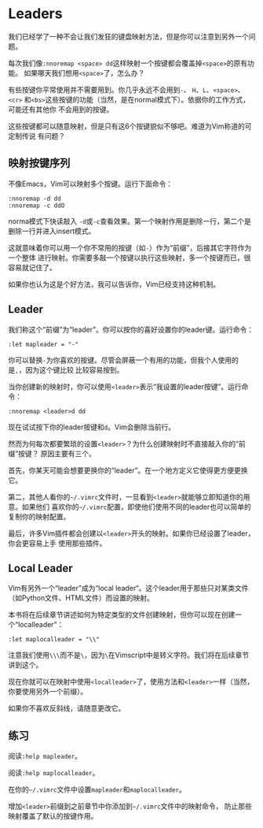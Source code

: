 # Leaders

我们已经学了一种不会让我们发狂的键盘映射方法，但是你可以注意到另外一个问题。

每次我们像`:nnoremap <space> dd`这样映射一个按键都会覆盖掉`<space>`的原有功能。
如果哪天我们想用`<space>`了，怎么办？

有些按键你平常使用并不需要用到。你几乎永远不会用到`-`、 `H`、`L`、`<space>`、`<cr>`
和`<bs>`这些按键的功能（当然，是在normal模式下）。依据你的工作方式，可能还有其他你 不会用到的按键。

这些按键都可以随意映射，但是只有这6个按键貌似不够吧。难道为Vim称道的可定制传说 有问题？

## 映射按键序列

不像Emacs，Vim可以映射多个按键。运行下面命令：

    
    
    :nnoremap -d dd
    :nnoremap -c ddO

norma模式下快读敲入 `-d`或`-c`查看效果。第一个映射作用是删除一行，第二个是 删除一行并进入insert模式。

这就意味着你可以用一个你不常用的按键（如`-`）作为“前缀”，后接其它字符作为一个整体
进行映射。你需要多敲一个按键以执行这些映射，多一个按键而已，很容易就记住了。

如果你也认为这是个好方法，我可以告诉你，Vim已经支持这种机制。

## Leader

我们称这个“前缀”为“leader”。你可以按你的喜好设置你的leader键。运行命令：

    
    
    :let mapleader = "-"

你可以替换`-`为你喜欢的按键。尽管会屏蔽一个有用的功能，但我个人使用的是`,`，因为这个键比较 比较容易按到。

当你创建新的映射时，你可以使用`<leader>`表示“我设置的leader按键”。运行命令：

    
    
    :nnoremap <leader>d dd

现在试试按下你的leader按键和`d`。Vim会删除当前行。

然而为何每次都要繁琐的设置`<leader>`？为什么创建映射时不直接敲入你的“前缀”按键？ 原因主要有三个。

首先，你某天可能会想要更换你的“leader”。在一个地方定义它使得更方便更换它。

第二，其他人看你的`~/.vimrc`文件时，一旦看到`<leader>`就能够立即知道你的用意。如果他们
喜欢你的`~/.vimrc`配置，即使他们使用不同的leader也可以简单的复制你的映射配置。

最后，许多Vim插件都会创建以`<leader>`开头的映射。如果你已经设置了leader，你会更容易上手 使用那些插件。

## Local Leader

Vim有另外一个“leader”成为“local leader“。这个leader用于那些只对某类文件 （如Python文件、HTML文件）而设置的映射。

本书将在后续章节讲述如何为特定类型的文件创建映射，但你可以现在创建一个“localleader”：

    
    
    :let maplocalleader = "\\"

注意我们使用`\\\`而不是`\`，因为`\`在Vimscript中是转义字符。我们将在后续章节 讲到这个。

现在你就可以在映射中使用`<localleader>`了，使用方法和`<leader>`一样（当然， 你要使用另外一个前缀）。

如果你不喜欢反斜线，请随意更改它。

## 练习

阅读`:help mapleader`。

阅读`:help maplocalleader`。

在你的`~/.vimrc`文件中设置`mapleader`和`maplocalleader`。

增加`<leader>`前缀到之前章节中你添加到`~/.vimrc`文件中的映射命令， 防止那些映射覆盖了默认的按键作用。


